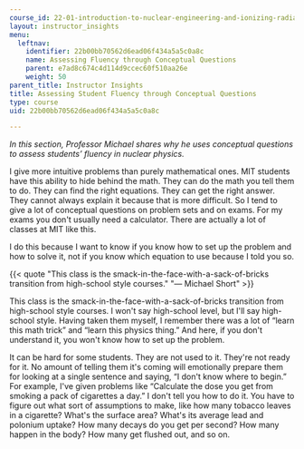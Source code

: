 ```yaml
---
course_id: 22-01-introduction-to-nuclear-engineering-and-ionizing-radiation-fall-2015
layout: instructor_insights
menu:
  leftnav:
    identifier: 22b00bb70562d6ead06f434a5a5c0a8c
    name: Assessing Fluency through Conceptual Questions
    parent: e7ad8c674c4d114d9ccec60f510aa26e
    weight: 50
parent_title: Instructor Insights
title: Assessing Student Fluency through Conceptual Questions
type: course
uid: 22b00bb70562d6ead06f434a5a5c0a8c

---
```


_In this section, Professor Michael shares why he uses conceptual questions to assess students’ fluency in nuclear physics._

I give more intuitive problems than purely mathematical ones. MIT students have this ability to hide behind the math. They can do the math you tell them to do. They can find the right equations. They can get the right answer. They cannot always explain it because that is more difficult. So I tend to give a lot of conceptual questions on problem sets and on exams. For my exams you don't usually need a calculator. There are actually a lot of classes at MIT like this.

I do this because I want to know if you know how to set up the problem and how to solve it, not if you know which equation to use because I told you so.

{{< quote "This class is the smack-in-the-face-with-a-sack-of-bricks transition from high-school style courses." "— Michael Short" >}}

This class is the smack-in-the-face-with-a-sack-of-bricks transition from high-school style courses. I won't say high-school level, but I'll say high-school style. Having taken them myself, I remember there was a lot of “learn this math trick” and “learn this physics thing.” And here, if you don't understand it, you won't know how to set up the problem.

It can be hard for some students. They are not used to it. They're not ready for it. No amount of telling them it's coming will emotionally prepare them for looking at a single sentence and saying, “I don't know where to begin.” For example, I've given problems like “Calculate the dose you get from smoking a pack of cigarettes a day.” I don't tell you how to do it. You have to figure out what sort of assumptions to make, like how many tobacco leaves in a cigarette? What's the surface area? What's its average lead and polonium uptake? How many decays do you get per second? How many happen in the body? How many get flushed out, and so on.